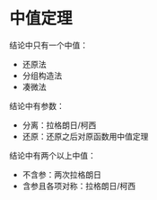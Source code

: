 # 中值定理

结论中只有一个中值：

- 还原法
- 分组构造法
- 凑微法

结论中有参数：

- 分离：拉格朗日/柯西
- 还原：还原之后对原函数用中值定理

结论中有两个以上中值：

- 不含参：两次拉格朗日
- 含参且各项对称：拉格朗日/柯西